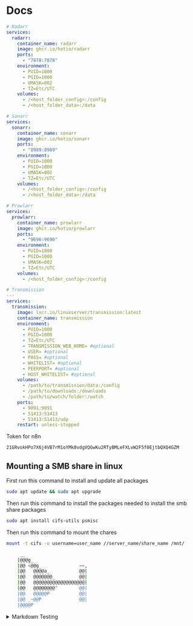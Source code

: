 # Docs

```yml
# Radarr
services:
  radarr:
    container_name: radarr
    image: ghcr.io/hotio/radarr
    ports:
      - "7878:7878"
    environment:
      - PUID=1000
      - PGID=1000
      - UMASK=002
      - TZ=Etc/UTC
    volumes:
      - /<host_folder_config>:/config
      - /<host_folder_data>:/data

# Sonarr
services:
  sonarr:
    container_name: sonarr
    image: ghcr.io/hotio/sonarr
    ports:
      - "8989:8989"
    environment:
      - PUID=1000
      - PGID=1000
      - UMASK=002
      - TZ=Etc/UTC
    volumes:
      - /<host_folder_config>:/config
      - /<host_folder_data>:/data

# Prowlarr
services:
  prowlarr:
    container_name: prowlarr
    image: ghcr.io/hotio/prowlarr
    ports:
      - "9696:9696"
    environment:
      - PUID=1000
      - PGID=1000
      - UMASK=002
      - TZ=Etc/UTC
    volumes:
      - /<host_folder_config>:/config

# Transmission
---
services:
  transmission:
    image: lscr.io/linuxserver/transmission:latest
    container_name: transmission
    environment:
      - PUID=1000
      - PGID=1000
      - TZ=Etc/UTC
      - TRANSMISSION_WEB_HOME= #optional
      - USER= #optional
      - PASS= #optional
      - WHITELIST= #optional
      - PEERPORT= #optional
      - HOST_WHITELIST= #optional
    volumes:
      - /path/to/transmission/data:/config
      - /path/to/downloads:/downloads
      - /path/to/watch/folder:/watch
    ports:
      - 9091:9091
      - 51413:51413
      - 51413:51413/udp
    restart: unless-stopped
```


Token for n8n
```
21GRvokHPo7X6j4VB7rM1oYMk0vdgVQGwKu2RTyBMLeFXLvW2F5f0EjtbQXQ4GZM
```

## Mounting a SMB share in linux

First run this command to install and update all packages
```bash
sudo apt update && sudo apt upgrade
```

Then run this command to install the packages needed to install the smb share packages
```bash
sudo apt install cifs-utils psmisc
```

Then run this command to mount the chares
```bash
mount -t cifs -o username=user_name //server_name/share_name /mnt/
```

```bash
     __
    |@@@g_
    |@@ <@@g_              ~~,
    |@@   @@@@a_           @@|
    |@@   @@@@@@@_         @@|
    |@@   @@@@@@@@@@@@@@@@@@@|
    |@@   @@@@@@@@"        @@|
    |@@   @@@@@P           @@|
    |@@ _~@@P              @@|
    |@@@@P
```

<details>

<summary>Markdown Testing</summary>
Testing a table

| First Header | Second Header |
| ------------ | ------------- |
| Content Cell | Content Cell  |
| Content Cell | Content Cell  |


Here is a simple flow chart:

```mermaid
graph TD;
    A-->B;
    A-->C;
    B-->D;
    C-->D;
```

<details>

<summary>Alerts</summary>

### Alerts

> [!NOTE]
> Useful information that users should know, even when skimming content.

> [!TIP]
> Helpful advice for doing things better or more easily.

> [!IMPORTANT]
> Key information users need to know to achieve their goal.

> [!WARNING]
> Urgent info that needs immediate user attention to avoid problems.

> [!CAUTION]
> Advises about risks or negative outcomes of certain actions.

</details>

<details>

<summary>Task lists</summary>

### Task Lists

- [x] #739
- [ ] https://github.com/octo-org/octo-repo/issues/740
- [ ] Add delight to the experience when all tasks are complete :tada:

</detials>


```bash

        .;;,.
        .ccccc:,.
         :cccclll:.      ..,,
          :ccccclll.   ;ooodc
           'ccll:;ll .oooodc
             .;cll.;;looo:.
                 .. ','.
                .',,,,,,'.
              .',,,,,,,,,,.
            .',,,,,,,,,,,,....
          ....''',,,,,,,'.......
        .........  ....  .........
        ..........      ..........
        ..........      ..........
        .........  ....  .........
          ........,,,,,,,'......
            ....',,,,,,,,,,,,.
               .',,,,,,,,,'.
                .',,,,,,'.
                  ..'''.
```
